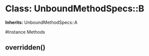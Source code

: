 # Class: UnboundMethodSpecs::B
**Inherits:** UnboundMethodSpecs::A
    




#Instance Methods
## overridden() [](#method-i-overridden)

